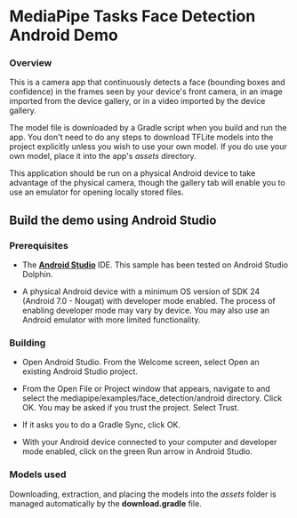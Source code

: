 
# MediaPipe Tasks Face Detection Android Demo

### Overview

This is a camera app that continuously detects a face (bounding boxes and confidence) in the frames seen by your device's front camera, in an image imported from the device gallery,  or in a video imported by the device gallery.

The model file is downloaded by a Gradle script when you build and run the app. You don't need to do any steps to download TFLite models into the project explicitly unless you wish to use your own model. If you do use your own model, place it into the app's *assets* directory.

This application should be run on a physical Android device to take advantage of the physical camera, though the gallery tab will enable you to use an emulator for opening locally stored files.


## Build the demo using Android Studio

### Prerequisites

*   The **[Android Studio](https://developer.android.com/studio/index.html)**
    IDE. This sample has been tested on Android Studio Dolphin.

*   A physical Android device with a minimum OS version of SDK 24 (Android 7.0 -
    Nougat) with developer mode enabled. The process of enabling developer mode
    may vary by device. You may also use an Android emulator with more limited
    functionality.

### Building

*   Open Android Studio. From the Welcome screen, select Open an existing
    Android Studio project.

*   From the Open File or Project window that appears, navigate to and select
    the mediapipe/examples/face_detection/android directory. Click OK. You may
    be asked if you trust the project. Select Trust.

*   If it asks you to do a Gradle Sync, click OK.

*   With your Android device connected to your computer and developer mode
    enabled, click on the green Run arrow in Android Studio.

### Models used

Downloading, extraction, and placing the models into the *assets* folder is
managed automatically by the **download.gradle** file.